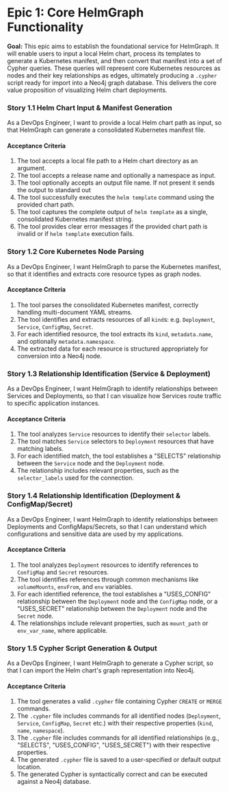 # Epic 1: Core HelmGraph Functionality

**Goal:** This epic aims to establish the foundational service for HelmGraph. It will enable users to input a local
Helm chart, process its templates to generate a Kubernetes manifest, and then convert that manifest into a set of
Cypher queries. These queries will represent core Kubernetes resources as nodes and their key relationships as edges,
ultimately producing a `.cypher` script ready for import into a Neo4j graph database. This delivers the core value
proposition of visualizing Helm chart deployments.

### Story 1.1 Helm Chart Input & Manifest Generation

As a DevOps Engineer,
I want to provide a local Helm chart path as input,
so that HelmGraph can generate a consolidated Kubernetes manifest file.

#### Acceptance Criteria

1. The tool accepts a local file path to a Helm chart directory as an argument.
1. The tool accepts a release name and optionally a namespace as input.
1. The tool optionally accepts an output file name. If not present it sends the output to standard out
1. The tool successfully executes the `helm template` command using the provided chart path.
1. The tool captures the complete output of `helm template` as a single, consolidated Kubernetes manifest string.
1. The tool provides clear error messages if the provided chart path is invalid or if `helm template` execution
    fails.

### Story 1.2 Core Kubernetes Node Parsing

As a DevOps Engineer,
I want HelmGraph to parse the Kubernetes manifest,
so that it identifies and extracts core resource types as graph nodes.

#### Acceptance Criteria

1.  The tool parses the consolidated Kubernetes manifest, correctly handling multi-document YAML streams.
2.  The tool identifies and extracts resources of all `kind`s: e.g. `Deployment`, `Service`, `ConfigMap`,
    `Secret`.
3.  For each identified resource, the tool extracts its `kind`, `metadata.name`, and optionally `metadata.namespace`.
4.  The extracted data for each resource is structured appropriately for conversion into a Neo4j node.

### Story 1.3 Relationship Identification (Service & Deployment)

As a DevOps Engineer,
I want HelmGraph to identify relationships between Services and Deployments,
so that I can visualize how Services route traffic to specific application instances.

#### Acceptance Criteria

1.  The tool analyzes `Service` resources to identify their `selector` labels.
1.  The tool matches `Service` selectors to `Deployment` resources that have matching labels.
1.  For each identified match, the tool establishes a "SELECTS" relationship between the `Service` node and the
    `Deployment` node.
1.  The relationship includes relevant properties, such as the `selector_labels` used for the connection.

### Story 1.4 Relationship Identification (Deployment & ConfigMap/Secret)

As a DevOps Engineer,
I want HelmGraph to identify relationships between Deployments and ConfigMaps/Secrets,
so that I can understand which configurations and sensitive data are used by my applications.

#### Acceptance Criteria

1.  The tool analyzes `Deployment` resources to identify references to `ConfigMap` and `Secret` resources.
1.  The tool identifies references through common mechanisms like `volumeMounts`, `envFrom`, and `env` variables.
1.  For each identified reference, the tool establishes a "USES_CONFIG" relationship between the `Deployment` node
    and the `ConfigMap` node, or a "USES_SECRET" relationship between the `Deployment` node and the `Secret` node.
1.  The relationships include relevant properties, such as `mount_path` or `env_var_name`, where applicable.

### Story 1.5 Cypher Script Generation & Output

As a DevOps Engineer,
I want HelmGraph to generate a Cypher script,
so that I can import the Helm chart's graph representation into Neo4j.

#### Acceptance Criteria

1.  The tool generates a valid `.cypher` file containing Cypher `CREATE` or `MERGE` commands.
2.  The `.cypher` file includes commands for all identified nodes (`Deployment`, `Service`, `ConfigMap`, `Secret` etc.)
    with their respective properties (`kind`, `name`, `namespace`).
3.  The `.cypher` file includes commands for all identified relationships (e.g., "SELECTS", "USES_CONFIG",
    "USES_SECRET") with their respective properties.
4.  The generated `.cypher` file is saved to a user-specified or default output location.
5.  The generated Cypher is syntactically correct and can be executed against a Neo4j database.
